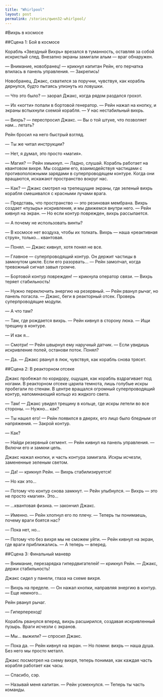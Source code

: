 ```yaml
---
title: "Whirlpool"
layout: post
permalink: /stories/qwen32-whirlpool/
---
```


#Вихрь в космосе


##Сцена 1: Бой в космосе

Корабль «Звездный Вихрь» врезался в туманность, оставляя за собой искристый след. Внезапно экраны замигали алым — враг обнаружен.

— Внимание, новобранец! — крикнул капитан Рейн, его перчатка впилась в панель управления. — Закрепись!

Новобранец, Джакс, схватился за поручни, чувствуя, как корабль дернулся, будто пытаясь улизнуть из ловушки.

— Что это было? — заорал Джакс, когда рядом раздался грохот.

— Их «когти» попали в бортовой генератор. — Рейн нажал на кнопку, и экраны вспыхнули схемой корабля. — У нас нестабильный вихрь.

— Вихрь? — переспросил Джакс. — Вы о той штуке, что позволяет нам… летать?

Рейн бросил на него быстрый взгляд.

— Ты же читал инструкции?

— Нет, я думал, это просто «магия».

— Магия? — Рейн хмыкнул. — Ладно, слушай. Корабль работает на квантовом вихре. Мы создаем его, взаимодействуя частицами с противоположными зарядами в суперпроводящем контуре. Когда они вращаются, искажают пространство вокруг нас.

— Как? — Джакс смотрел на трепещущие экраны, где зеленый вихрь корабля смешивался с красными лучами врага.

— Представь, что пространство — это резиновая мембрана. Вихрь создает «пузырь» искривления, и мы движемся внутри него. — Рейн кивнул на экран. — Но если контур поврежден, вихрь рассыпается.

— А почему не использовать винты?

— В космосе нет воздуха, чтобы их толкать. Вихрь — наша «реактивная струя», только… квантовая.

— Понял. — Джакс кивнул, хотя понял не все.

— Главное — суперпроводящий контур. Он держит частицы в замкнутом цикле. Если его разорвать… — Рейн замолчал, когда тревожный сигнал завыл громче.

— Бортовой контур поврежден! — крикнула оператор связи. — Вихрь теряет стабильность!

— Нужно переключить энергию на резервный. — Рейн рванул рычаг, но панель погасла. — Джакс, беги в реакторный отсек. Проверь суперпроводящие модули.

— А что там?

— Там, где рождается вихрь. — Рейн кивнул в сторону люка. — Ищи трещину в контуре.

— И как я…

— Смотри! — Рейн швырнул ему наручный датчик. — Если увидишь искривление полей, останови поток. Понял?

— Да. — Джакс рванул в люк, чувствуя, как корабль снова трясет.

##Сцена 2: В реакторном отсеке

Джакс пробежал по коридору, ощущая, как корабль вздрагивает под ногами. В реакторном отсеке царила темнота, лишь голубые искры пробегали по стенам. В центре вращался огромный суперпроводящий контур, напоминающий кольцо из жидкого света.

— Там! — Джакс увидел трещину в кольце, где искры летели во все стороны. — Нужно… как?

— Ты нашел его! — Рейн появился в дверях, его лицо было бледным от напряжения. — Закрой контур.

— Как?

— Найди резервный сегмент. — Рейн кивнул на панель управления. — Включи его и замкни цепь.

Джакс нажал кнопки, и часть контура замигала. Искры исчезли, замененные зеленым светом.

— Да! — крикнул Рейн. — Вихрь стабилизируется!

— Но как это…

— Потому что контур снова замкнут. — Рейн улыбнулся. — Вихрь — это не просто «магия». Это…

— …квантовая физика. — закончил Джакс.

— Именно. — Рейн хлопнул его по плечу. — Теперь ты понимаешь, почему враги боятся нас?

— Пока нет, но…

— Потому что без вихря мы не сможем уйти. — Рейн кивнул на экран, где враги приближались. — А теперь — вперед.

##Сцена 3: Финальный маневр

— Внимание, перезарядка гипердвигателей! — крикнул Рейн. — Джакс, держи стабильность!

Джакс сидел у панели, глаза на схеме вихря.

— Вихрь на пределе. — Он нажал кнопки, направляя энергию в контур. — Еще немного…

Рейн рванул рычаг.

— Гиперпереход!

Корабль рванулся вперед, вихрь расширился, создавая искривленный пузырь. Враги исчезли с экранов.

— Мы… выжили? — спросил Джакс.

— Пока да. — Рейн кивнул на экран. — Но помни: вихрь — наша душа. Без него мы просто металл.

Джакс посмотрел на схему вихря, теперь понимая, как каждая часть корабля работает как часы.

— Спасибо, сэр.

— Называй меня капитан. — Рейн усмехнулся. — Теперь ты часть команды.

